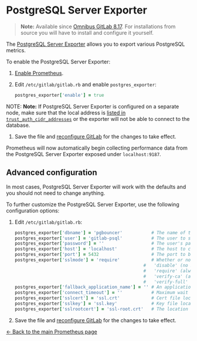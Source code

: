 # PostgreSQL Server Exporter

>**Note:**
Available since [Omnibus GitLab 8.17](https://gitlab.com/gitlab-org/omnibus-gitlab/merge_requests/1131).
For installations from source you will have to install and configure it yourself.

The [PostgreSQL Server Exporter](https://github.com/wrouesnel/postgres_exporter) allows you to export various PostgreSQL metrics.

To enable the PostgreSQL Server Exporter:

1. [Enable Prometheus](index.md#configuring-prometheus).
1. Edit `/etc/gitlab/gitlab.rb` and enable `postgres_exporter`:

   ```ruby
   postgres_exporter['enable'] = true
   ```

NOTE: **Note:**
If PostgreSQL Server Exporter is configured on a separate node, make sure that the local
address is [listed in `trust_auth_cidr_addresses`](../../high_availability/database.md#network-information) or the
exporter will not be able to connect to the database.

1. Save the file and [reconfigure GitLab](../../restart_gitlab.md#omnibus-gitlab-reconfigure) for the changes to
   take effect.

Prometheus will now automatically begin collecting performance data from
the PostgreSQL Server Exporter exposed under `localhost:9187`.

## Advanced configuration

In most cases, PostgreSQL Server Exporter will work with the defaults and you should not
need to change anything.

To further customize the PostgreSQL Server Exporter, use the following configuration options:

1. Edit `/etc/gitlab/gitlab.rb`:

   ```ruby
   postgres_exporter['dbname'] = 'pgbouncer'           # The name of the database to connect to.
   postgres_exporter['user'] = 'gitlab-psql'           # The user to sign in as.
   postgres_exporter['password'] = ''                  # The user's password.
   postgres_exporter['host'] = 'localhost'             # The host to connect to. Values that start with '/' are for unix domain sockets (default is 'localhost').
   postgres_exporter['port'] = 5432                    # The port to bind to (default is '5432').
   postgres_exporter['sslmode'] = 'require'            # Whether or not to use SSL. Valid options are:
                                                    #   'disable' (no SSL),
                                                    #   'require' (always use SSL and skip verification, this is the default value),
                                                    #   'verify-ca' (always use SSL and verify that the certificate presented by the server was signed by a trusted CA),
                                                    #   'verify-full' (always use SSL and verify that the certification presented by the server was signed by a trusted CA and the server host name matches the one in the certificate).
   postgres_exporter['fallback_application_name'] = '' # An application_name to fall back to if one isn't provided.
   postgres_exporter['connect_timeout'] = ''           # Maximum wait for connection, in seconds. Zero or not specified means wait indefinitely.
   postgres_exporter['sslcert'] = 'ssl.crt'            # Cert file location. The file must contain PEM encoded data.
   postgres_exporter['sslkey'] = 'ssl.key'             # Key file location. The file must contain PEM encoded data.
   postgres_exporter['sslrootcert'] = 'ssl-root.crt'   # The location of the root certificate file. The file must contain PEM encoded data.
   ```

1. Save the file and [reconfigure GitLab](../../restart_gitlab.md#omnibus-gitlab-reconfigure) for the changes to take effect.

[← Back to the main Prometheus page](index.md)
